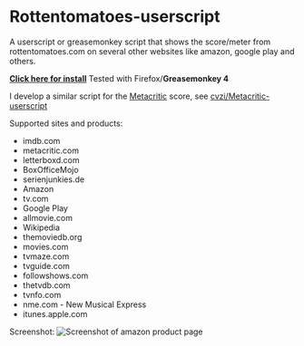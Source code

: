 Rottentomatoes-userscript
=====================
A userscript or greasemonkey script that shows the score/meter from rottentomatoes.com on several other websites like amazon, google play and others.


[**Click here for install**](https://openuserjs.org/install/cuzi/Show_Rottentomatoes_meter.user.js) 
Tested with Firefox/**Greasemonkey 4**

I develop a similar script for the [Metacritic](https://www.metacritic.com/) score, see [cvzi/Metacritic-userscript](https://github.com/cvzi/Metacritic-userscript/)


Supported sites and products:
 * imdb.com
 * metacritic.com
 * letterboxd.com
 * BoxOfficeMojo
 * serienjunkies.de
 * Amazon
 * tv.com
 * Google Play
 * allmovie.com
 * Wikipedia
 * themoviedb.org
 * movies.com
 * tvmaze.com
 * tvguide.com
 * followshows.com
 * thetvdb.com
 * tvnfo.com
 * nme.com - New Musical Express
 * itunes.apple.com
 
Screenshot:
![Screenshot of amazon product page](https://raw.githubusercontent.com/cvzi/Rottentomatoes-userscript/master/screenshot_amazon.jpg)

